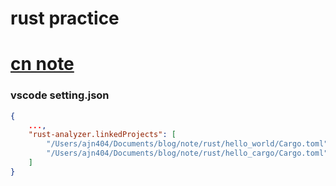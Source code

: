 # rust practice
# [cn note](https://ajn404.gitee.io/note/markdown/notes/rust.html)

### vscode setting.json

```json
{
    ...,
    "rust-analyzer.linkedProjects": [
        "/Users/ajn404/Documents/blog/note/rust/hello_world/Cargo.toml",
        "/Users/ajn404/Documents/blog/note/rust/hello_cargo/Cargo.toml"
    ]
}
```